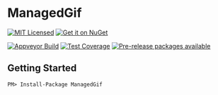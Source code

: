 ManagedGif
=======

[![MIT Licensed](https://img.shields.io/badge/license-MIT-blue.svg?style=flat-square)](license.md)
[![Get it on NuGet](https://img.shields.io/nuget/v/ManagedGif.svg?style=flat-square)](http://nuget.org/packages/ManagedGif)

[![Appveyor Build](https://img.shields.io/appveyor/ci/otac0n/ManagedGif.svg?style=flat-square)](https://ci.appveyor.com/project/otac0n/ManagedGif)
[![Test Coverage](https://img.shields.io/codecov/c/github/otac0n/ManagedGif.svg?style=flat-square)](https://codecov.io/gh/otac0n/ManagedGif)
[![Pre-release packages available](https://img.shields.io/nuget/vpre/ManagedGif.svg?style=flat-square)](http://nuget.org/packages/ManagedGif)

Getting Started
---------------

    PM> Install-Package ManagedGif
